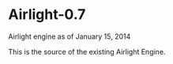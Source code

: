 Airlight-0.7
============

Airlight engine as of January 15, 2014

This is the source of the existing Airlight Engine. 
